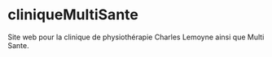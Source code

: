 # cliniqueMultiSante
Site web pour la clinique de physiothérapie Charles Lemoyne ainsi que Multi Sante.
